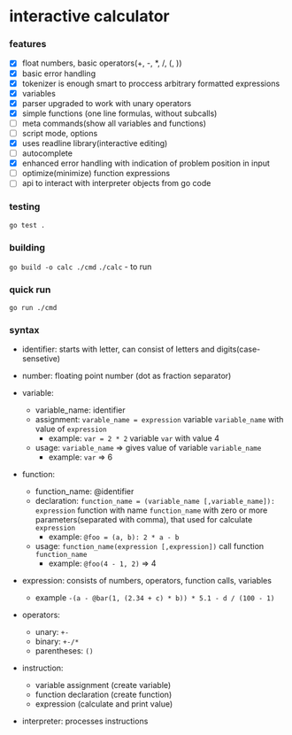 # interactive calculator

### features
* [x] float numbers, basic operators(+, -, *, /, (, ))
* [x] basic error handling
* [x] tokenizer is enough smart to proccess arbitrary formatted expressions
* [x] variables
* [x] parser upgraded to work with unary operators
* [x] simple functions (one line formulas, without subcalls)
* [ ] meta commands(show all variables and functions)
* [ ] script mode, options
* [x] uses readline library(interactive editing)
* [ ] autocomplete
* [x] enhanced error handling with indication of problem position in input
* [ ] optimize(minimize) function expressions
* [ ] api to interact with interpreter objects from go code

### testing
`go test .`

### building 
`go build -o calc ./cmd`
`./calc` - to run

### quick run
`go run ./cmd`

### syntax
* identifier: starts with letter, can consist of letters and digits(case-sensetive)

* number: floating point number (dot as fraction separator)

* variable:
  * variable_name: identifier
  * assignment: `varable_name = expression` variable `variable_name` with value of `expression`
    * example: `var = 2 * 2` variable `var` with value 4
  * usage: `variable_name` => gives value of variable `variable_name`
    * example: `var` => 6

* function:
  * function_name: @identifier
  * declaration: `function_name = (variable_name [,variable_name]): expression` function with name `function_name` with zero or more parameters(separated with comma), that used for calculate `expression`
    * example: `@foo = (a, b): 2 * a - b`
  * usage: `function_name(expression [,expression])` call function `function_name`
    * example: `@foo(4 - 1, 2)` => 4

* expression: consists of numbers, operators, function calls, variables
  * example `-(a - @bar(1, (2.34 + c) * b)) * 5.1 - d / (100 - 1)`

* operators:
  * unary: `+-`
  * binary: `+-/*`
  * parentheses: `()`

* instruction:
  * variable assignment (create variable)
  * function declaration (create function)
  * expression (calculate and print value)

* interpreter: processes instructions


